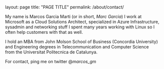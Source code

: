 layout: page
title: "PAGE TITLE"
permalink: /about/contact/

My name is Marcos Garcia Marti (or in short, *Marc Garcia*)
I work at Microsoft as a Cloud Solutions Architect, specialized in Azure Infrastructure, sysadmin and networking stuff
I spent many years working with Linux so I often help customers with that as well.

I hold an MBA from John Molson School of Business (Concordia University) and Engineering degrees in Telecommunication and Computer Science from the Universitat Politecnica de Catalunya.

For contact, ping me on twitter @_marcos_gm_
